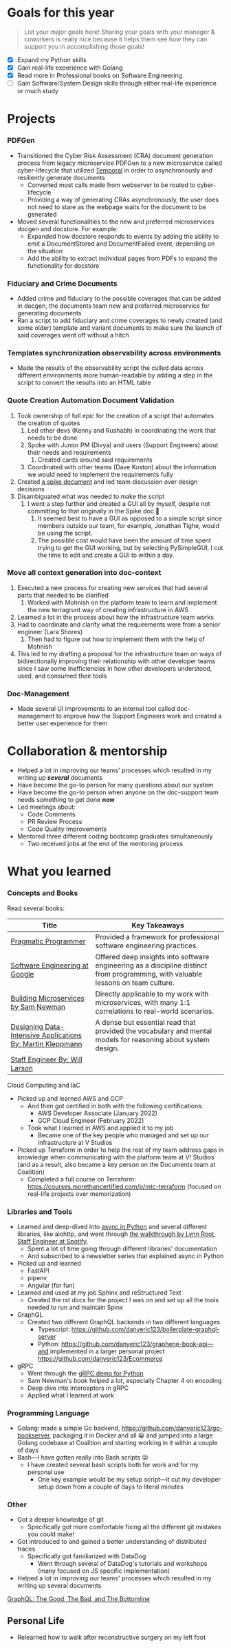 # **Goals for this year**

> List your major goals here! Sharing your goals with your manager & coworkers
> is really nice because it helps them see how they can support you in
> accomplishing those goals!

- [x] Expand my Python skills
- [x] Gain real-life experience with Golang
- [x] Read more in Professional books on Software Engineering
- [ ] Gain Software/System Design skills through either real-life experience or
      much study

<!-- company: CoalitionInc -->

# **Projects**

### PDFGen

- Transitioned the Cyber Risk Assessment (CRA) document generation process from
  legacy microservice PDFGen to a new microservice called cyber-lifecycle that
  utilized [Temporal](https://temporal.io/) in order to asynchronously and
  resiliently generate documents
  - Converted most calls made from webserver to be routed to cyber-lifecycle
  - Providing a way of generating CRAs asynchronously, the user does not need to
    stare as the webpage waits for the document to be generated
- Moved several functionalities to the new and preferred microservices docgen
  and docstore. For example:
  - Expanded how docstore responds to events by adding the ability to emit a
    DocumentStored and DocumentFailed event, depending on the situation
  - Add the ability to extract individual pages from PDFs to expand the
    functionality for docstore

### Fiduciary and Crime Documents

- Added crime and fiduciary to the possible coverages that can be added in
  docgen, the documents team new and preferred microservice for generating
  documents
- Ran a script to add fiduciary and crime coverages to newly created (and some
  older) template and variant documents to make sure the launch of said
  coverages went off without a hitch

### **Templates synchronization observability across environments**

- Made the results of the observability script the culled data across different
  environments more human-readable by adding a step in the script to convert the
  results into an HTML table

### **Quote Creation Automation Document Validation**

1. Took ownership of full epic for the creation of a script that automates the
   creation of quotes
   1. Led other devs (Kenny and Rushabh) in coordinating the work that needs to
      be done
   2. Spoke with Junior PM (Divya) and users (Support Engineers) about their
      needs and requirements
      1. Created cards around said requirements
   3. Coordinated with other teams (Dave Koston) about the information we would
      need to implement the requirements fully
1. Created
   [a spike document](https://fiasco.atlassian.net/wiki/spaces/ENG/pages/2986312123/Script+GUI+for+Quote+Creation+Script)
   and led team discussion over design decisions
1. Disambiguated what was needed to make the script
   1. I went a step further and created a GUI all by myself, despite not
      committing to that originally in the Spike doc 🥳
      1. It seemed best to have a GUI as opposed to a simple script since
         members outside our team, for example, Jonathan Tighe, would be using
         the script.
      2. The possible cost would have been the amount of time spent trying to
         get the GUI working, but by selecting PySimpleGUI, I cut the time to
         edit and create a GUI to within a day.

### **Move all context generation into doc-context**

1. Executed a new process for creating new services that had several parts that
   needed to be clarified
   1. Worked with Mohnish on the platform team to learn and implement the new
      terragrunt way of creating infrastructure in AWS
2. Learned a lot in the process about how the infrastructure team works
3. Had to coordinate and clarify what the requirements were from a senior
   engineer (Lara Shores)
   1. Then had to figure out how to implement them with the help of Mohnish
4. This led to my drafting a proposal for the infrastructure team on ways of
   bidirectionally improving their relationship with other developer teams since
   I saw some inefficiencies in how other developers understood, used, and
   consumed their tools

### Doc-Management

- Made several UI improvements to an internal tool called doc-management to
  improve how the Support Engineers work and created a better user experience
  for them

# **Collaboration & mentorship**

- Helped a lot in improving our teams' processes which resulted in my writing up
  **_several_** documents
- Have become the go-to person for many questions about our system
- Have become the go-to person when anyone on the doc-support team needs
  something to get done **now**
- Led meetings about:
  - Code Comments
  - PR Review Process
  - Code Quality Improvements
- Mentored three different coding bootcamp graduates simultaneously
  - Two received jobs at the end of the mentoring process

# **What you learned**

### Concepts and Books

Read several books:

| Title                                                                                                                                                                                                                                                                                                                                                                               | Key Takeaways                                                                                                                     |
| ----------------------------------------------------------------------------------------------------------------------------------------------------------------------------------------------------------------------------------------------------------------------------------------------------------------------------------------------------------------------------------- | --------------------------------------------------------------------------------------------------------------------------------- |
| [Pragmatic Programmer](https://www.amazon.com/Pragmatic-Programmer-Journeyman-Master/dp/020161622X)                                                                                                                                                                                                                                                                                 | Provided a framework for professional software engineering practices.                                                             |
| [Software Engineering at Google](https://www.amazon.com/Software-Engineering-Google-Lessons-Programming/dp/1492082791)                                                                                                                                                                                                                                                              | Offered deep insights into software engineering as a discipline distinct from programming, with valuable lessons on team culture. |
| [Building Microservices by Sam Newman](https://www.amazon.com/Building-Microservices-Designing-Fine-Grained-Systems/dp/B09RTQY7SX/ref=sr_1_1?crid=1VW0ISCF17JDT&keywords=building+microservices+by+sam+newman&qid=1673829703&s=books&sprefix=Building+Microservices+by+Sam+Newman%2Cstripbooks%2C106&sr=1-1)                                                                        | Directly applicable to my work with microservices, with many 1:1 correlations to real-world scenarios.                            |
| [Designing Data-Intensive Applications By: Martin Kleppmann](https://www.amazon.com/Designing-Data-Intensive-Applications-Reliable-Maintainable/dp/B08VL1BLHB/ref=sr_1_1?crid=1K9QCGVUZWVG7&keywords=Designing+Data-Intensive+Applications+By%3A+Martin+Kleppmann&qid=1673829720&s=audible&sprefix=designing+data-intensive+applications+by+martin+kleppmann%2Caudible%2C96&sr=1-1) | A dense but essential read that provided the vocabulary and mental models for reasoning about system design.                      |
| [Staff Engineer By: Will Larson](https://www.amazon.com/Staff-Engineer-Leadership-Beyond-Management/dp/B097CNXP89/ref=sr_1_1?crid=1L157UUAN18ZQ&keywords=staff+engineer+by+will+larson&qid=1673829740&s=audible&sprefix=Staff+Engineer+By%3A+Will+Larson%2Caudible%2C96&sr=1-1)                                                                                                     |                                                                                                                                   |

Cloud Computing and IaC

- Picked up and learned AWS and GCP
  - And then got certified in both with the following certifications:
    - AWS Developer Associate (January 2022)
    - GCP Cloud Engineer (February 2022)
  - Took what I learned in AWS and applied it to my job
    - Became one of the key people who managed and set up our infrastructure at
      V Studios
- Picked up Terraform in order to help the rest of my team address gaps in
  knowledge when communicating with the platform team at V! Studios (and as a
  result, also became a key person on the Documents team at Coalition)
  - Completed a full course on Terraform:
    https://courses.morethancertified.com/p/mtc-terraform (focused on real-life
    projects over memorization)

### Libraries and Tools

- Learned and deep-dived into
  [async in Python](https://www.b-list.org/weblog/2022/aug/16/async/) and
  several different libraries, like aiohttp, and went through
  [the walkthrough by Lynn Root, Staff Engineer at Spotify](https://www.roguelynn.com/words/asyncio-we-did-it-wrong/).
  - Spent a lot of time going through different libraries' documentation
  - And subscribed to a newsletter series that explained async in Python
- Picked up and learned
  - FastAPI
  - pipenv
  - Angular (for fun)
- Learned and used at my job Sphinx and reStructured Text
  - Created the rst docs for the project I was on and set up all the tools
    needed to run and maintain Spinx
- GraphQL
  - Created two different GraphQL backends in two different languages
    - Typescript: https://github.com/danyeric123/boilerplate-graphql-server
    - Python: https://github.com/danyeric123/graphene-book-api—and implemented
      in a larger personal project https://github.com/danyeric123/Ecommerce
- gRPC
  - Went through the
    [gRPC demo for Python](https://grpc.io/docs/languages/python/basics/)
  - Sam Newman's book helped a lot, especially Chapter 4 on encoding
  - Deep dive into interceptors in gRPC
  - Applied what I learned at work

### Programming Language

- Golang: made a simple Go backend,
  https://github.com/danyeric123/go-bookserver, packaging it in Docker and all
  😀 and jumped into a large Golang codebase at Coalition and starting working
  in it within a couple of days
- Bash—I have gotten really into Bash scripts 😜
  - I have created several bash scripts both for work and for my personal use
    - One key example would be my setup script—it cut my developer setup down
      from a couple of days to literal minutes

### Other

- Got a deeper knowledge of git
  - Specifically got more comfortable fixing all the different git mistakes you
    could make!
- Got introduced to and gained a better understanding of distributed traces
  - Specifically got familiarized with DataDog
    - Went through several of DataDog's tutorials and workshops (many focused on
      JS specific implementation)
- Helped a lot in improving our teams' processes which resulted in my writing up
  several documents

[GraphQL: The Good, The Bad, and The Bottomline](https://medium.com/geekculture/graphql-the-good-the-bad-and-the-bottomline-623de7dbcffb?source=your_stories_page-------------------------------------)

## Personal Life

- Relearned how to walk after reconstructive surgery on my left foot

